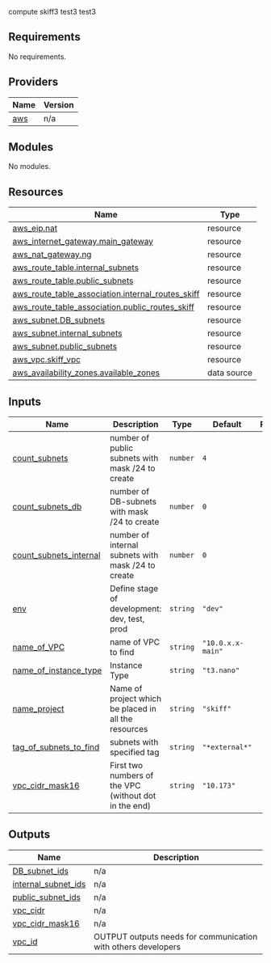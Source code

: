 <!-- BEGIN_TF_DOCS -->
compute skiff3
test3
test3

## Requirements

No requirements.

## Providers

| Name | Version |
|------|---------|
| <a name="provider_aws"></a> [aws](#provider\_aws) | n/a |

## Modules

No modules.

## Resources

| Name | Type |
|------|------|
| [aws_eip.nat](https://registry.terraform.io/providers/hashicorp/aws/latest/docs/resources/eip) | resource |
| [aws_internet_gateway.main_gateway](https://registry.terraform.io/providers/hashicorp/aws/latest/docs/resources/internet_gateway) | resource |
| [aws_nat_gateway.ng](https://registry.terraform.io/providers/hashicorp/aws/latest/docs/resources/nat_gateway) | resource |
| [aws_route_table.internal_subnets](https://registry.terraform.io/providers/hashicorp/aws/latest/docs/resources/route_table) | resource |
| [aws_route_table.public_subnets](https://registry.terraform.io/providers/hashicorp/aws/latest/docs/resources/route_table) | resource |
| [aws_route_table_association.internal_routes_skiff](https://registry.terraform.io/providers/hashicorp/aws/latest/docs/resources/route_table_association) | resource |
| [aws_route_table_association.public_routes_skiff](https://registry.terraform.io/providers/hashicorp/aws/latest/docs/resources/route_table_association) | resource |
| [aws_subnet.DB_subnets](https://registry.terraform.io/providers/hashicorp/aws/latest/docs/resources/subnet) | resource |
| [aws_subnet.internal_subnets](https://registry.terraform.io/providers/hashicorp/aws/latest/docs/resources/subnet) | resource |
| [aws_subnet.public_subnets](https://registry.terraform.io/providers/hashicorp/aws/latest/docs/resources/subnet) | resource |
| [aws_vpc.skiff_vpc](https://registry.terraform.io/providers/hashicorp/aws/latest/docs/resources/vpc) | resource |
| [aws_availability_zones.available_zones](https://registry.terraform.io/providers/hashicorp/aws/latest/docs/data-sources/availability_zones) | data source |

## Inputs

| Name | Description | Type | Default | Required |
|------|-------------|------|---------|:--------:|
| <a name="input_count_subnets"></a> [count\_subnets](#input\_count\_subnets) | number of public subnets with mask /24 to create | `number` | `4` | no |
| <a name="input_count_subnets_db"></a> [count\_subnets\_db](#input\_count\_subnets\_db) | number of DB-subnets with mask /24 to create | `number` | `0` | no |
| <a name="input_count_subnets_internal"></a> [count\_subnets\_internal](#input\_count\_subnets\_internal) | number of internal subnets with mask /24 to create | `number` | `0` | no |
| <a name="input_env"></a> [env](#input\_env) | Define stage of development: dev, test, prod | `string` | `"dev"` | no |
| <a name="input_name_of_VPC"></a> [name\_of\_VPC](#input\_name\_of\_VPC) | name of VPC to find | `string` | `"10.0.x.x-main"` | no |
| <a name="input_name_of_instance_type"></a> [name\_of\_instance\_type](#input\_name\_of\_instance\_type) | Instance Type | `string` | `"t3.nano"` | no |
| <a name="input_name_project"></a> [name\_project](#input\_name\_project) | Name of project which be placed in all the resources | `string` | `"skiff"` | no |
| <a name="input_tag_of_subnets_to_find"></a> [tag\_of\_subnets\_to\_find](#input\_tag\_of\_subnets\_to\_find) | subnets with specified tag | `string` | `"*external*"` | no |
| <a name="input_vpc_cidr_mask16"></a> [vpc\_cidr\_mask16](#input\_vpc\_cidr\_mask16) | First two numbers of the VPC (without dot in the end) | `string` | `"10.173"` | no |

## Outputs

| Name | Description |
|------|-------------|
| <a name="output_DB_subnet_ids"></a> [DB\_subnet\_ids](#output\_DB\_subnet\_ids) | n/a |
| <a name="output_internal_subnet_ids"></a> [internal\_subnet\_ids](#output\_internal\_subnet\_ids) | n/a |
| <a name="output_public_subnet_ids"></a> [public\_subnet\_ids](#output\_public\_subnet\_ids) | n/a |
| <a name="output_vpc_cidr"></a> [vpc\_cidr](#output\_vpc\_cidr) | n/a |
| <a name="output_vpc_cidr_mask16"></a> [vpc\_cidr\_mask16](#output\_vpc\_cidr\_mask16) | n/a |
| <a name="output_vpc_id"></a> [vpc\_id](#output\_vpc\_id) | OUTPUT outputs needs for communication with others developers |
<!-- END_TF_DOCS -->